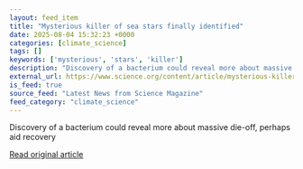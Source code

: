 ```yaml
---
layout: feed_item
title: "Mysterious killer of sea stars finally identified"
date: 2025-08-04 15:32:23 +0000
categories: [climate_science]
tags: []
keywords: ['mysterious', 'stars', 'killer']
description: "Discovery of a bacterium could reveal more about massive die-off, perhaps aid recovery"
external_url: https://www.science.org/content/article/mysterious-killer-sea-stars-finally-identified
is_feed: true
source_feed: "Latest News from Science Magazine"
feed_category: "climate_science"
---
```


Discovery of a bacterium could reveal more about massive die-off, perhaps aid recovery

[Read original article](https://www.science.org/content/article/mysterious-killer-sea-stars-finally-identified)
